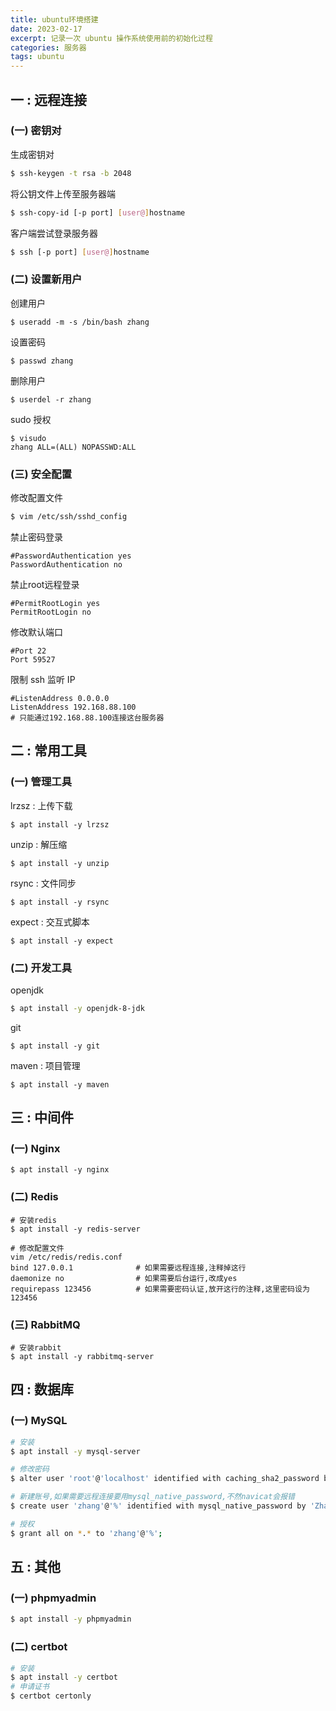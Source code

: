```yaml
---
title: ubuntu环境搭建
date: 2023-02-17
excerpt: 记录一次 ubuntu 操作系统使用前的初始化过程
categories: 服务器
tags: ubuntu
---
```




## 一 : 远程连接

### (一) 密钥对

生成密钥对

```sh
$ ssh-keygen -t rsa -b 2048
```

将公钥文件上传至服务器端

```sh
$ ssh-copy-id [-p port] [user@]hostname
```

客户端尝试登录服务器

```sh
$ ssh [-p port] [user@]hostname
```

### (二) 设置新用户

创建用户

```shell
$ useradd -m -s /bin/bash zhang
```

设置密码

```shell
$ passwd zhang
```

删除用户

```shell
$ userdel -r zhang
```

sudo 授权

```shell
$ visudo
zhang ALL=(ALL) NOPASSWD:ALL
```



### (三) 安全配置

修改配置文件

```sh
$ vim /etc/ssh/sshd_config
```

禁止密码登录

```properties
#PasswordAuthentication yes
PasswordAuthentication no
```

禁止root远程登录

```properties
#PermitRootLogin yes
PermitRootLogin no
```

修改默认端口

```properties
#Port 22
Port 59527
```

限制 ssh 监听 IP 

```properties
#ListenAddress 0.0.0.0
ListenAddress 192.168.88.100	
# 只能通过192.168.88.100连接这台服务器
```



## 二 : 常用工具

### (一) 管理工具

lrzsz : 上传下载

```shell
$ apt install -y lrzsz
```

unzip : 解压缩

```shell
$ apt install -y unzip
```

rsync : 文件同步

```shell
$ apt install -y rsync
```

expect : 交互式脚本

```shell
$ apt install -y expect
```

### (二) 开发工具

openjdk

```sh
$ apt install -y openjdk-8-jdk
```

git

```shell
$ apt install -y git
```

maven : 项目管理

```shell
$ apt install -y maven
```



## 三 : 中间件

### (一) Nginx

```shell
$ apt install -y nginx
```

### (二) Redis

```shell
# 安装redis
$ apt install -y redis-server

# 修改配置文件
vim /etc/redis/redis.conf
bind 127.0.0.1 				# 如果需要远程连接,注释掉这行
daemonize no				# 如果需要后台运行,改成yes
requirepass 123456 			# 如果需要密码认证,放开这行的注释,这里密码设为123456
```

### (三) RabbitMQ

```shell
# 安装rabbit
$ apt install -y rabbitmq-server
```



## 四 : 数据库

### (一) MySQL

```sh
# 安装
$ apt install -y mysql-server

# 修改密码
$ alter user 'root'@'localhost' identified with caching_sha2_password by 'root';

# 新建账号,如果需要远程连接要用mysql_native_password,不然navicat会报错
$ create user 'zhang'@'%' identified with mysql_native_password by 'Zhang@123';

# 授权
$ grant all on *.* to 'zhang'@'%';
```



## 五 : 其他

### (一) phpmyadmin

```sh
$ apt install -y phpmyadmin
```



### (二) certbot

```sh
# 安装
$ apt install -y certbot
# 申请证书
$ certbot certonly
```

